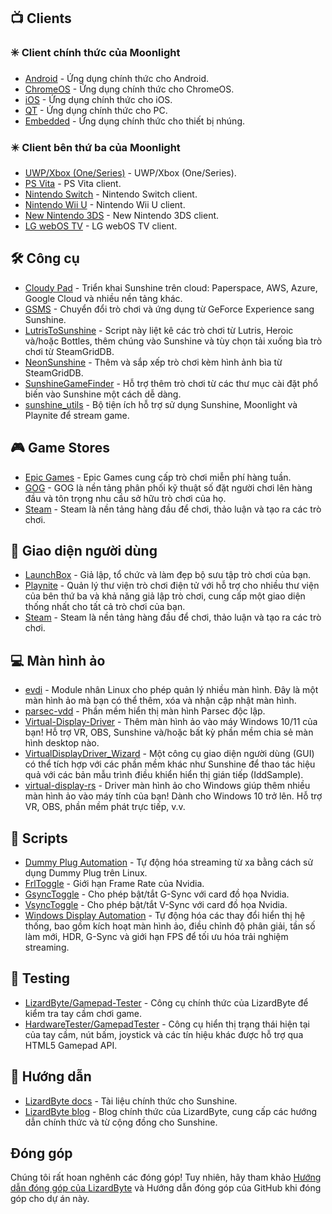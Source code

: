 <!--lint disable awesome-heading awesome-toc double-link-->

<div align="center" style="display: none;">
  <img src="/assets/banner.png" />
  <h1 align="center">Awesome Sunshine</h1>
  <h4 align="center">Bộ sưu tập các scripts, tools, hướng dẫn và phần mềm hỗ trợ tuyệt vời cho Sunshine</h4>
</div>

<div align="center" style="display: none;">[
  <a href="#-clients">Clients</a> •
  <a href="#%EF%B8%8F-công-cụ">Công cụ</a> •
  <a href="#-game-stores">Game Stores</a> •
  <a href="#-giao-diện-người-dùng">Giao diện người dùng</a> •
  <a href="#-màn-hình-ảo">Màn hình ảo</a> •
  <a href="#-scripts">Scripts</a> •
  <a href="#-testing">Testing</a> •
  <a href="#-hướng-dẫn">Hướng dẫn</a>
]
</div>

## 📺 Clients

### ✳️ Client chính thức của Moonlight

- [Android](https://github.com/moonlight-stream/moonlight-android) - Ứng dụng chính thức cho Android.
- [ChromeOS](https://github.com/moonlight-stream/moonlight-chrome) - Ứng dụng chính thức cho ChromeOS.
- [iOS](https://github.com/moonlight-stream/moonlight-ios) - Ứng dụng chính thức cho iOS.
- [QT](https://github.com/moonlight-stream/moonlight-qt) - Ứng dụng chính thức cho PC.
- [Embedded](https://github.com/moonlight-stream/moonlight-embedded) - Ứng dụng chính thức cho thiết bị nhúng.

### ✴️ Client bên thứ ba của Moonlight

- [UWP/Xbox (One/Series)](https://github.com/TheElixZammuto/moonlight-xbox) - UWP/Xbox (One/Series).
- [PS Vita](https://github.com/xyzz/vita-moonlight) - PS Vita client.
- [Nintendo Switch](https://github.com/XITRIX/Moonlight-Switch) - Nintendo Switch client.
- [Nintendo Wii U](https://github.com/GaryOderNichts/moonlight-wiiu) - Nintendo Wii U client.
- [New Nintendo 3DS](https://github.com/zoeyjodon/moonlight-N3DS) - New Nintendo 3DS client.
- [LG webOS TV](https://github.com/mariotaku/moonlight-tv) - LG webOS TV client.

## 🛠️ Công cụ

- [Cloudy Pad](https://github.com/PierreBeucher/cloudypad) - Triển khai Sunshine trên cloud: Paperspace, AWS, Azure, Google Cloud và nhiều nền tảng khác.
- [GSMS](https://github.com/LizardByte/GSMS) - Chuyển đổi trò chơi và ứng dụng từ GeForce Experience sang Sunshine.
- [LutrisToSunshine](https://github.com/Arbitrate3280/LutrisToSunshine) - Script này liệt kê các trò chơi từ Lutris, Heroic và/hoặc Bottles, thêm chúng vào Sunshine và tùy chọn tải xuống bìa trò chơi từ SteamGridDB.
- [NeonSunshine](https://github.com/NeonLightning/NeonSunshine) - Thêm và sắp xếp trò chơi kèm hình ảnh bìa từ SteamGridDB.
- [SunshineGameFinder](https://github.com/JMTK/SunshineGameFinder) - Hỗ trợ thêm trò chơi từ các thư mục cài đặt phổ biến vào Sunshine một cách dễ dàng.
- [sunshine_utils](https://github.com/designer-living/sunshine_utils) - Bộ tiện ích hỗ trợ sử dụng Sunshine, Moonlight và Playnite để stream game.

## 🎮 Game Stores

- [Epic Games](https://www.epicgames.com) - Epic Games cung cấp trò chơi miễn phí hàng tuần.
- [GOG](https://www.gog.com) - GOG là nền tảng phân phối kỹ thuật số đặt người chơi lên hàng đầu và tôn trọng nhu cầu sở hữu trò chơi của họ.
- [Steam](https://store.steampowered.com) - Steam là nền tảng hàng đầu để chơi, thảo luận và tạo ra các trò chơi.

## 💠 Giao diện người dùng

- [LaunchBox](https://www.launchbox-app.com/) - Giả lập, tổ chức và làm đẹp bộ sưu tập trò chơi của bạn.
- [Playnite](https://github.com/JosefNemec/Playnite) - Quản lý thư viện trò chơi điện tử với hỗ trợ cho nhiều thư viện của bên thứ ba và khả năng giả lập trò chơi, cung cấp một giao diện thống nhất cho tất cả trò chơi của bạn.
- [Steam](https://store.steampowered.com) - Steam là nền tảng hàng đầu để chơi, thảo luận và tạo ra các trò chơi.

## 💻 Màn hình ảo

- [evdi](https://github.com/DisplayLink/evdi) - Module nhân Linux cho phép quản lý nhiều màn hình. Đây là một màn hình ảo mà bạn có thể thêm, xóa và nhận cập nhật màn hình.
- [parsec-vdd](https://github.com/nomi-san/parsec-vdd) - Phần mềm hiển thị màn hình Parsec độc lập.
- [Virtual-Display-Driver](https://github.com/itsmikethetech/Virtual-Display-Driver) - Thêm màn hình ảo vào máy Windows 10/11 của bạn! Hỗ trợ VR, OBS, Sunshine và/hoặc bất kỳ phần mềm chia sẻ màn hình desktop nào.
- [VirtualDisplayDriver_Wizard](https://github.com/sofmeright/VirtualDisplayDriver_Wizard) - Một công cụ giao diện người dùng (GUI) có thể tích hợp với các phần mềm khác như Sunshine để thao tác hiệu quả với các bản mẫu trình điều khiển hiển thị gián tiếp (IddSample).
- [virtual-display-rs](https://github.com/MolotovCherry/virtual-display-rs) - Driver màn hình ảo cho Windows giúp thêm nhiều màn hình ảo vào máy tính của bạn! Dành cho Windows 10 trở lên. Hỗ trợ VR, OBS, phần mềm phát trực tiếp, v.v.

## 📜 Scripts

- [Dummy Plug Automation](https://github.com/XenHat/dummy-plug-automation) - Tự động hóa streaming từ xa bằng cách sử dụng Dummy Plug trên Linux.
- [FrlToggle](https://github.com/FrogTheFrog/frl-toggle) - Giới hạn Frame Rate của Nvidia.
- [GsyncToggle](https://github.com/FrogTheFrog/gsync-toggle) - Cho phép bật/tắt G-Sync với card đồ họa Nvidia.
- [VsyncToggle](https://github.com/xanderfrangos/vsync-toggle) - Cho phép bật/tắt V-Sync với card đồ họa Nvidia.
- [Windows Display Automation](https://github.com/fehbari/sunshine-scripts) - Tự động hóa các thay đổi hiển thị hệ thống, bao gồm kích hoạt màn hình ảo, điều chỉnh độ phân giải, tần số làm mới, HDR, G-Sync và giới hạn FPS để tối ưu hóa trải nghiệm streaming.

## 🧪 Testing

- [LizardByte/Gamepad-Tester](https://app.lizardbyte.dev/gamepad-tester) - Công cụ chính thức của LizardByte để kiểm tra tay cầm chơi game.
- [HardwareTester/GamepadTester](https://hardwaretester.com/gamepad) - Công cụ hiển thị trạng thái hiện tại của tay cầm, nút bấm, joystick và các tín hiệu khác được hỗ trợ qua HTML5 Gamepad API.

## 📓 Hướng dẫn

- [LizardByte docs](https://docs.lizardbyte.dev/projects/sunshine) - Tài liệu chính thức cho Sunshine.
- [LizardByte blog](https://app.lizardbyte.dev/blog) - Blog chính thức của LizardByte, cung cấp các hướng dẫn chính thức và từ cộng đồng cho Sunshine.

## Đóng góp

Chúng tôi rất hoan nghênh các đóng góp! Tuy nhiên, hãy tham khảo [Hướng dẫn đóng góp của LizardByte](https://docs.lizardbyte.dev/latest/developers/contributing.html) và Hướng dẫn đóng góp của GitHub
khi đóng góp cho dự án này.

